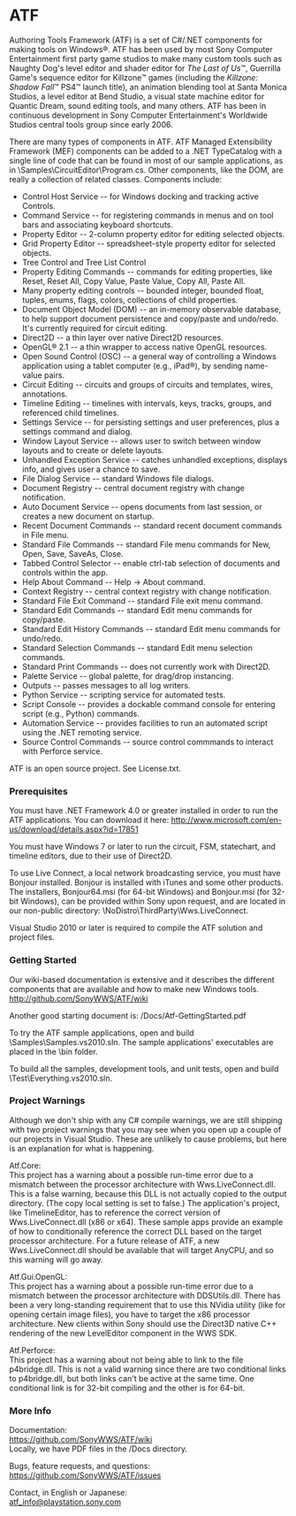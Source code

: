 ATF
===
Authoring Tools Framework (ATF) is a set of C#/.NET components for making tools on Windows&reg;. ATF has been used by most Sony Computer Entertainment first party game studios to make many custom tools such as Naughty Dog's level editor and shader editor for _The Last of Us_&trade;, Guerrilla Game's sequence editor for Killzone&trade; games (including the _Killzone: Shadow Fall_&trade; PS4&trade; launch title), an animation blending tool at Santa Monica Studios, a level editor at Bend Studio, a visual state machine editor for Quantic Dream, sound editing tools, and many others. ATF has been in continuous development in Sony Computer Entertainment's Worldwide Studios central tools group since early 2006.

There are many types of components in ATF. ATF Managed Extensibility Framework (MEF) components can be added to a .NET TypeCatalog with a single line of code that can be found in most of our sample applications, as in \Samples\CircuitEditor\Program.cs. Other components, like the DOM, are really a collection of related classes. Components include:

* Control Host Service -- for Windows docking and tracking active Controls.
* Command Service -- for registering commands in menus and on tool bars and associating keyboard shortcuts.
* Property Editor -- 2-column property editor for editing selected objects.
* Grid Property Editor -- spreadsheet-style property editor for selected objects.
* Tree Control and Tree List Control
* Property Editing Commands -- commands for editing properties, like Reset, Reset All, Copy Value, Paste Value, Copy All, Paste All.
* Many property editing controls -- bounded integer, bounded float, tuples, enums, flags, colors, collections of child properties.
* Document Object Model (DOM) -- an in-memory observable database, to help support document persistence and copy/paste and undo/redo. It's currently required for circuit editing.
* Direct2D -- a thin layer over native Direct2D resources.
* OpenGL&reg; 2.1 -- a thin wrapper to access native OpenGL resources.
* Open Sound Control (OSC) -- a general way of controlling a Windows application using a tablet computer (e.g., iPad&reg;), by sending name-value pairs.
* Circuit Editing -- circuits and groups of circuits and templates, wires, annotations.
* Timeline Editing -- timelines with intervals, keys, tracks, groups, and referenced child timelines.
* Settings Service -- for persisting settings and user preferences, plus a settings command and dialog.
* Window Layout Service -- allows user to switch between window layouts and to create or delete layouts.
* Unhandled Exception Service -- catches unhandled exceptions, displays info, and gives user a chance to save.
* File Dialog Service -- standard Windows file dialogs.
* Document Registry -- central document registry with change notification.
* Auto Document Service -- opens documents from last session, or creates a new document on startup.
* Recent Document Commands -- standard recent document commands in File menu.
* Standard File Commands -- standard File menu commands for New, Open, Save, SaveAs, Close.
* Tabbed Control Selector -- enable ctrl-tab selection of documents and controls within the app.
* Help About Command -- Help -> About command.
* Context Registry -- central context registry with change notification.
* Standard File Exit Command -- standard File exit menu command.
* Standard Edit Commands -- standard Edit menu commands for copy/paste.
* Standard Edit History Commands -- standard Edit menu commands for undo/redo.
* Standard Selection Commands -- standard Edit menu selection commands.
* Standard Print Commands -- does not currently work with Direct2D.
* Palette Service -- global palette, for drag/drop instancing.
* Outputs -- passes messages to all log writers.
* Python Service -- scripting service for automated tests.
* Script Console -- provides a dockable command console for entering script (e.g., Python) commands.
* Automation Service -- provides facilities to run an automated script using the .NET remoting service.
* Source Control Commands -- source control commmands to interact with Perforce service.

ATF is an open source project. See License.txt.

### Prerequisites ###
You must have .NET Framework 4.0 or greater installed in order to run the ATF applications. You can download it here:
http://www.microsoft.com/en-us/download/details.aspx?id=17851 

You must have Windows 7 or later to run the circuit, FSM, statechart, and timeline editors, due to their use of Direct2D.

To use Live Connect, a local network broadcasting service, you must have Bonjour installed. Bonjour is installed with iTunes and some other products. The installers, Bonjour64.msi (for 64-bit Windows) and Bonjour.msi (for 32-bit Windows), can be provided within Sony upon request, and are located in our non-public directory: \NoDistro\ThirdParty\Wws.LiveConnect.

Visual Studio 2010 or later is required to compile the ATF solution and project files.


### Getting Started ###
Our wiki-based documentation is extensive and it describes the different components that are available and how to make new Windows tools.
http://github.com/SonyWWS/ATF/wiki

Another good starting document is:
/Docs/Atf-GettingStarted.pdf

To try the ATF sample applications, open and build \Samples\Samples.vs2010.sln. The sample applications' executables are placed in the \bin folder.

To build all the samples, development tools, and unit tests, open and build \Test\Everything.vs2010.sln.


### Project Warnings ###
Although we don't ship with any C# compile warnings, we are still shipping with two project warnings that you may see when you open up a couple of our projects in Visual Studio. These are unlikely to cause problems, but here is an explanation for what is happening.

Atf.Core:  
This project has a warning about a possible run-time error due to a mismatch between the processor architecture with Wws.LiveConnect.dll. This is a false warning, because this DLL is not actually copied to the output directory. (The copy local setting is set to false.) The application's project, like TimelineEditor, has to reference the correct version of Wws.LiveConnect.dll (x86 or x64). These sample apps provide an example of how to conditionally reference the correct DLL based on the target processor architecture. For a future release of ATF, a new Wws.LiveConnect.dll should be available that will target AnyCPU, and so this warning will go away.

Atf.Gui.OpenGL:  
This project has a warning about a possible run-time error due to a mismatch between the processor architecture with DDSUtils.dll. There has been a very long-standing requirement that to use this NVidia utility (like for opening certain image files), you have to target the x86 processor architecture. New clients within Sony should use the Direct3D native C++ rendering of the new LevelEditor component in the WWS SDK.

Atf.Perforce:  
This project has a warning about not being able to link to the file p4bridge.dll. This is not a valid warning since there are two conditional links to p4bridge.dll, but both links can't be active at the same time. One conditional link is for 32-bit compiling and the other is for 64-bit.


### More Info ###
Documentation:  
https://github.com/SonyWWS/ATF/wiki  
Locally, we have PDF files in the /Docs directory.

Bugs, feature requests, and questions:  
https://github.com/SonyWWS/ATF/issues

Contact, in English or Japanese:  
atf_info@playstation.sony.com
